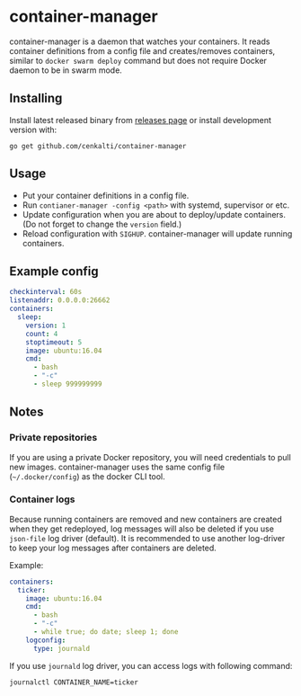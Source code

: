 # container-manager

container-manager is a daemon that watches your containers. It reads container definitions from a config file and creates/removes containers, similar to `docker swarm deploy` command but does not require Docker daemon to be in swarm mode.

## Installing

Install latest released binary from [releases page](https://github.com/cenkalti/container-manager/releases) or install development version with:

```
go get github.com/cenkalti/container-manager
```

## Usage

- Put your container definitions in a config file.
- Run `contianer-manager -config <path>` with systemd, supervisor or etc.
- Update configuration when you are about to deploy/update containers. (Do not forget to change the `version` field.)
- Reload configuration with `SIGHUP`. container-manager will update running containers.

## Example config

```yaml
checkinterval: 60s
listenaddr: 0.0.0.0:26662
containers:
  sleep:
    version: 1
    count: 4
    stoptimeout: 5
    image: ubuntu:16.04
    cmd:
      - bash
      - "-c"
      - sleep 999999999
```

## Notes

### Private repositories

If you are using a private Docker repository, you will need credentials to pull new images.
container-manager uses the same config file (`~/.docker/config`) as the docker CLI tool.

### Container logs

Because running containers are removed and new containers are created when they get redeployed,
log messages will also be deleted if you use `json-file` log driver (default).
It is recommended to use another log-driver to keep your log messages after containers are deleted.

Example:
```yaml
containers:
  ticker:
    image: ubuntu:16.04
    cmd:
      - bash
      - "-c"
      - while true; do date; sleep 1; done
    logconfig:
      type: journald
```

If you use `journald` log driver, you can access logs with following command:

```
journalctl CONTAINER_NAME=ticker
```
